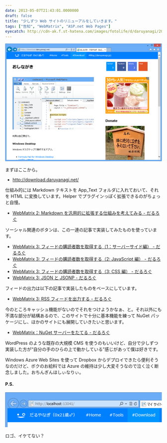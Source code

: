 ```yaml
---
date: 2013-05-07T21:43:01.0000000
draft: false
title: "少しずつ Web サイトのリニューアルをしていきます。"
tags: ["告知", "WebMatrix", "ASP.net Web Pages"]
eyecatch: http://cdn-ak.f.st-hatena.com/images/fotolife/d/daruyanagi/20130506/20130506224604.png
---
```

<p><span itemscope itemtype="http://schema.org/Photograph"><img src="20130506224604.png" alt="f:id:daruyanagi:20130506224604p:plain" title="f:id:daruyanagi:20130506224604p:plain" class="hatena-fotolife" itemprop="image"></span></p><p>まずはここから。</p>

<ul>
<li><a href="http://download.daruyanagi.net/">http://download.daruyanagi.net/</a></li>
</ul><p>仕組み的には Markdown テキストを App_Text フォルダに入れておいて、それを HTML に変換しています。Helper でプラグインっぽく拡張できるのがちょっと自慢。</p>

<ul>
<li><a href="https://blog.daruyanagi.jp/entry/2013/02/24/154553">WebMatrix 2: Markdown &#x3092;&#x6C4E;&#x7528;&#x7684;&#x306B;&#x62E1;&#x5F35;&#x3059;&#x308B;&#x4ED5;&#x7D44;&#x307F;&#x3092;&#x8003;&#x3048;&#x3066;&#x307F;&#x308B; - &#x3060;&#x308B;&#x308D;&#x3050;</a></li>
</ul><p>ソーシャル関連のボタンは、この一連の記事で実装してみたものを使っています。</p>

<ul>
<li><a href="https://blog.daruyanagi.jp/entry/2013/04/20/224501">WebMatrix 3: &#x30D5;&#x30A3;&#x30FC;&#x30C9;&#x306E;&#x8CFC;&#x8AAD;&#x8005;&#x6570;&#x3092;&#x53D6;&#x5F97;&#x3059;&#x308B;&#xFF08;1&#xFF1A;&#x30B5;&#x30FC;&#x30D0;&#x30FC;&#x30B5;&#x30A4;&#x30C9;&#x7DE8;&#xFF09; - &#x3060;&#x308B;&#x308D;&#x3050;</a></li>
<li><a href="https://blog.daruyanagi.jp/entry/2013/04/21/154036">WebMatrix 3: &#x30D5;&#x30A3;&#x30FC;&#x30C9;&#x306E;&#x8CFC;&#x8AAD;&#x8005;&#x6570;&#x3092;&#x53D6;&#x5F97;&#x3059;&#x308B;&#xFF08;2: JavaScript &#x7DE8;&#xFF09; - &#x3060;&#x308B;&#x308D;&#x3050;</a></li>
<li><a href="https://blog.daruyanagi.jp/entry/2013/04/21/160348">WebMatrix 3: &#x30D5;&#x30A3;&#x30FC;&#x30C9;&#x306E;&#x8CFC;&#x8AAD;&#x8005;&#x6570;&#x3092;&#x53D6;&#x5F97;&#x3059;&#x308B;&#xFF08;3: CSS &#x7DE8;&#xFF09; - &#x3060;&#x308B;&#x308D;&#x3050;</a></li>
<li><a href="https://blog.daruyanagi.jp/entry/2013/04/22/200709">WebMatrix 3: JSON &#x3068; JSONP - &#x3060;&#x308B;&#x308D;&#x3050;</a></li>
</ul><p>フィードの出力は以下の記事で実装したものをベースにしています。</p>

<ul>
<li><a href="https://blog.daruyanagi.jp/entry/2013/04/17/065153">WebMatrix 3: RSS &#x30D5;&#x30A3;&#x30FC;&#x30C9;&#x3092;&#x51FA;&#x529B;&#x3059;&#x308B; - &#x3060;&#x308B;&#x308D;&#x3050;</a></li>
</ul><p>今のところキャッシュ機能がないのでそれをつけようかなぁ、と。それ以外にも不満な部分が結構あるので、このサイトで十分に基本機能を練って NuGet パッケージにし、ほかのサイトにも展開していきたいと思います。</p>

<ul>
<li><a href="https://blog.daruyanagi.jp/entry/2013/04/05/133515">WebMatrix&#xFF1A;NuGet &#x30B5;&#x30FC;&#x30D0;&#x30FC;&#x3092;&#x305F;&#x3066;&#x308B; - &#x3060;&#x308B;&#x308D;&#x3050;</a></li>
</ul><p>WordPress のような既存の大規模 CMS を使うのもいいけど、自分で少しずつ実装した方が“自分の手のひらの上で動かしている”感じがあって僕は好きです。</p><p>Windows Azure Web Sites を使って Dropbox からデプロイできたら便利そうなのだけど、ボクのお給料では Azure の維持は少し大変そうなので泣く泣く断念しました。おちんぎんほしぃなりぃ。</p>

<div class="section">
<h4>P.S.</h4>
<p><span itemscope itemtype="http://schema.org/Photograph"><img src="20130507214220.png" alt="f:id:daruyanagi:20130507214220p:plain" title="f:id:daruyanagi:20130507214220p:plain" class="hatena-fotolife" itemprop="image"></span></p><p>ロゴ、イケてない？</p>

</div>